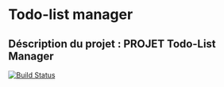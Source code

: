 # Todo-list manager

## Déscription du projet :  PROJET Todo-List Manager
[![Build Status](https://app.travis-ci.com/bensaadmucret/doto-list-manager.svg?branch=master)](https://app.travis-ci.com/bensaadmucret/doto-list-manager)